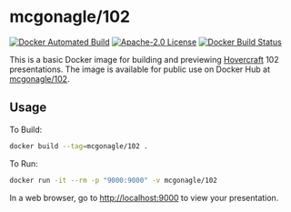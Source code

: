 # mcgonagle/102

[![Docker Automated Build](https://img.shields.io/docker/automated/mcgonagle/102.svg?style=flat-square)](https://hub.docker.com/r/mcgonagle/102/) [![Apache-2.0 License](https://img.shields.io/github/license/mcgonagle/102.svg?style=flat-square)](https://github.com/mcgonagle/102/blob/master/LICENSE) [![Docker Build Status](https://img.shields.io/docker/build/mcgonagle/102.svg?style=flat-square)](https://hub.docker.com/r/mcgonagle/102/builds/)

This is a basic Docker image for building and previewing [Hovercraft](https://github.com/regebro/hovercraft) 102 presentations. The image is available for public use on Docker Hub at [mcgonagle/102](https://hub.docker.com/r/mcgonagle/102/).

## Usage

To Build:
``` bash
docker build --tag=mcgonagle/102 .
```

To Run:
``` bash
docker run -it --rm -p "9000:9000" -v mcgonagle/102
```

In a web browser, go to <http://localhost:9000> to view your presentation.


